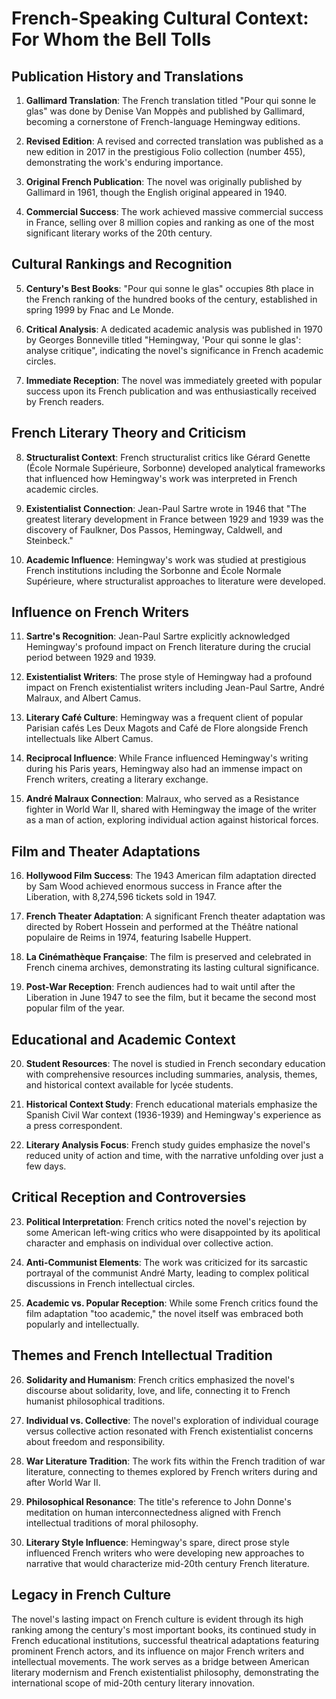 # French-Speaking Cultural Context: For Whom the Bell Tolls

## Publication History and Translations

1. **Gallimard Translation**: The French translation titled "Pour qui sonne le glas" was done by Denise Van Moppès and published by Gallimard, becoming a cornerstone of French-language Hemingway editions.

2. **Revised Edition**: A revised and corrected translation was published as a new edition in 2017 in the prestigious Folio collection (number 455), demonstrating the work's enduring importance.

3. **Original French Publication**: The novel was originally published by Gallimard in 1961, though the English original appeared in 1940.

4. **Commercial Success**: The work achieved massive commercial success in France, selling over 8 million copies and ranking as one of the most significant literary works of the 20th century.

## Cultural Rankings and Recognition

5. **Century's Best Books**: "Pour qui sonne le glas" occupies 8th place in the French ranking of the hundred books of the century, established in spring 1999 by Fnac and Le Monde.

6. **Critical Analysis**: A dedicated academic analysis was published in 1970 by Georges Bonneville titled "Hemingway, 'Pour qui sonne le glas': analyse critique", indicating the novel's significance in French academic circles.

7. **Immediate Reception**: The novel was immediately greeted with popular success upon its French publication and was enthusiastically received by French readers.

## French Literary Theory and Criticism

8. **Structuralist Context**: French structuralist critics like Gérard Genette (École Normale Supérieure, Sorbonne) developed analytical frameworks that influenced how Hemingway's work was interpreted in French academic circles.

9. **Existentialist Connection**: Jean-Paul Sartre wrote in 1946 that "The greatest literary development in France between 1929 and 1939 was the discovery of Faulkner, Dos Passos, Hemingway, Caldwell, and Steinbeck."

10. **Academic Influence**: Hemingway's work was studied at prestigious French institutions including the Sorbonne and École Normale Supérieure, where structuralist approaches to literature were developed.

## Influence on French Writers

11. **Sartre's Recognition**: Jean-Paul Sartre explicitly acknowledged Hemingway's profound impact on French literature during the crucial period between 1929 and 1939.

12. **Existentialist Writers**: The prose style of Hemingway had a profound impact on French existentialist writers including Jean-Paul Sartre, André Malraux, and Albert Camus.

13. **Literary Café Culture**: Hemingway was a frequent client of popular Parisian cafés Les Deux Magots and Café de Flore alongside French intellectuals like Albert Camus.

14. **Reciprocal Influence**: While France influenced Hemingway's writing during his Paris years, Hemingway also had an immense impact on French writers, creating a literary exchange.

15. **André Malraux Connection**: Malraux, who served as a Resistance fighter in World War II, shared with Hemingway the image of the writer as a man of action, exploring individual action against historical forces.

## Film and Theater Adaptations

16. **Hollywood Film Success**: The 1943 American film adaptation directed by Sam Wood achieved enormous success in France after the Liberation, with 8,274,596 tickets sold in 1947.

17. **French Theater Adaptation**: A significant French theater adaptation was directed by Robert Hossein and performed at the Théâtre national populaire de Reims in 1974, featuring Isabelle Huppert.

18. **La Cinémathèque Française**: The film is preserved and celebrated in French cinema archives, demonstrating its lasting cultural significance.

19. **Post-War Reception**: French audiences had to wait until after the Liberation in June 1947 to see the film, but it became the second most popular film of the year.

## Educational and Academic Context

20. **Student Resources**: The novel is studied in French secondary education with comprehensive resources including summaries, analysis, themes, and historical context available for lycée students.

21. **Historical Context Study**: French educational materials emphasize the Spanish Civil War context (1936-1939) and Hemingway's experience as a press correspondent.

22. **Literary Analysis Focus**: French study guides emphasize the novel's reduced unity of action and time, with the narrative unfolding over just a few days.

## Critical Reception and Controversies

23. **Political Interpretation**: French critics noted the novel's rejection by some American left-wing critics who were disappointed by its apolitical character and emphasis on individual over collective action.

24. **Anti-Communist Elements**: The work was criticized for its sarcastic portrayal of the communist André Marty, leading to complex political discussions in French intellectual circles.

25. **Academic vs. Popular Reception**: While some French critics found the film adaptation "too academic," the novel itself was embraced both popularly and intellectually.

## Themes and French Intellectual Tradition

26. **Solidarity and Humanism**: French critics emphasized the novel's discourse about solidarity, love, and life, connecting it to French humanist philosophical traditions.

27. **Individual vs. Collective**: The novel's exploration of individual courage versus collective action resonated with French existentialist concerns about freedom and responsibility.

28. **War Literature Tradition**: The work fits within the French tradition of war literature, connecting to themes explored by French writers during and after World War II.

29. **Philosophical Resonance**: The title's reference to John Donne's meditation on human interconnectedness aligned with French intellectual traditions of moral philosophy.

30. **Literary Style Influence**: Hemingway's spare, direct prose style influenced French writers who were developing new approaches to narrative that would characterize mid-20th century French literature.

## Legacy in French Culture

The novel's lasting impact on French culture is evident through its high ranking among the century's most important books, its continued study in French educational institutions, successful theatrical adaptations featuring prominent French actors, and its influence on major French writers and intellectual movements. The work serves as a bridge between American literary modernism and French existentialist philosophy, demonstrating the international scope of mid-20th century literary innovation.